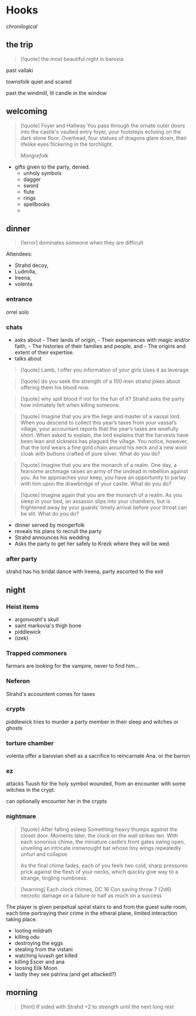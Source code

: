 # Hooks
_chronilogical_

## the trip

> [!quote] the most beautiful night in barovia

past vallaki

townsfolk quiet and scared

past the windmill, lit candle in the window

 
## welcoming
> [!quote] Foyer and Hallway
> You pass through the ornate outer doors into the castle's vaulted entry foyer, your footsteps echoing on the dark stone floor. Overhead, four statues of dragons glare down, their lifelike eyes flickering in the torchlight.
> 
> 
> _Mongrefolk_

- gifts given to the party, denied.
	- unholy symbols
	- dagger
	- sword
	- flute
	- rings
	- spellbooks
	- 
## dinner

> [!error] dominates someone when they are difficult

Attendees:
- Strahd decoy, 
- Ludmilla,
- Ireena,
- volenta

### entrance
orrel solo

### chats
- asks about
		-  Their lands of origin,
		- Their experiences with magic and/or faith,
		- The histories of their families and people, and
		- The origins and extent of their expertise.
- talks about

>[!quote] Lamb, I offer you information of your girls
> Uses it as leverage

>[!quote] do you seek the strength of a 100 men
> strahd jokes about offering them his blood now.

>[!quote] why spill blood if not for the fun of it?
> Strahd asks the party how intimately felt when killing someone.

> [!quote] Imagine that you are the liege and master of a vassal lord. When you descend to collect this year’s taxes from your vassal’s village, your accountant reports that the year’s taxes are woefully short. When asked to explain, the lord explains that the harvests have been lean and sickness has plagued the village. You notice, however, that the lord wears a fine gold chain around his neck and a new wool cloak with buttons crafted of pure silver. What do you do?

> [!quote]  Imagine that you are the monarch of a realm. One day, a fearsome archmage raises an army of the undead in rebellion against you. As he approaches your keep, you have an opportunity to parlay with him upon the drawbridge of your castle. What do you do?

> [!quote] Imagine again that you are the monarch of a realm. As you sleep in your bed, an assassin slips into your chambers, but is frightened away by your guards’ timely arrival before your throat can be slit. What do you do?

- dinner served by mongerfolk
- reveals his plans to recruit the party
- Strahd announces his wedding
- Asks the party to get her safely to Krezk where they will be wed.

### after party 
strahd has his bridal dance with Ireena, party escorted to the exit

## night
### Heist items
- argonvosht's skull
- saint markovia's thigh bone
- piddlewick
- (izek)

### Trapped commoners
farmars are looking for the vampire, never to find him...

### Neferon
Strahd's accountent comes for taxes

### crypts
piddlewick tries to murder a party member in their sleep and witches or ghosts

### torture chamber
volenta offer a barovian shell as a sacrifice to reincarnate Ana.
or
the barron

### ez
attacks Tuush for the holy symbol
wounded, from an encounter with some witches in the crypt.

can optionally encounter her in the crypts

### nightmare

> [!quote] After falling asleep
> Something heavy thumps against the closet door. Moments later, the clock on the wall strikes ten. With each sonorous chime, the miniature castle’s front gates swing open, unveiling an intricate ironwrought bat whose tiny wings repeatedly unfurl and collapse.
> 
> As the final chime fades, each of you feels two cold, sharp pressures prick against the flesh of your necks, which quickly give way to a strange, tingling numbness.

> [!warning] Each clock chimes,  DC 16 Con saving throw
> 7 (2d6) necrotic damage on a failure or half as much on a success

The player is given perpetual spiral stairs to and from the guest suite room, each time portraying their crime in the etheral plane, limited interaction taking place.
 - looting mildrath
 - killing odu
 - destroying the eggs
 - stealing from the vistani
 - watching luvash get killed
 - killing Escer and ana
 - loosing Elik Moon
 - lastly they see patrina (and get attacked?)

## morning
>[!hint] If sided with Strahd
> +2 to strength until the next long rest

